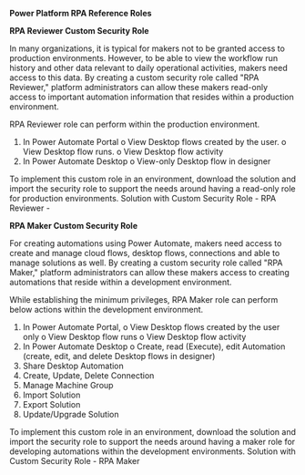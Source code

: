 **Power Platform RPA Reference Roles**

**RPA Reviewer Custom Security Role**

In many organizations, it is typical for makers not to be granted access to production environments. However, to be able to view the workflow run history and other data relevant to daily operational activities, makers need access to this data. 
By creating a custom security role called "RPA Reviewer," platform administrators can allow these makers read-only access to important automation information that resides within a production environment.

RPA Reviewer role can perform within the production environment.
  1.	In Power Automate Portal
    o	View Desktop flows created by the user.
    o	View Desktop flow runs.
    o	View Desktop flow activity
3.	In Power Automate Desktop
    o	View-only Desktop flow in designer

To implement this custom role in an environment, download the solution and import the security role to support the needs around having a read-only role for production environments.
Solution with Custom Security Role - RPA Reviewer - 

**RPA Maker Custom Security Role**

For creating automations using Power Automate, makers need access to create and manage cloud flows, desktop flows, connections and able to manage solutions as well. By creating a custom security role called "RPA Maker," platform administrators can allow these makers access to creating automations that reside within a development environment.

While establishing the minimum privileges, RPA Maker role can perform below actions within the development environment.
1.	In Power Automate Portal,
o	View Desktop flows created by the user only
o	View Desktop flow runs
o	View Desktop flow activity
2.	In Power Automate Desktop
o	Create, read (Execute), edit Automation (create, edit, and delete Desktop flows in designer)
3.	Share Desktop Automation
4.	Create, Update, Delete Connection
5.	Manage Machine Group
6.	Import Solution
7.	Export Solution
8.	Update/Upgrade Solution

To implement this custom role in an environment, download the solution and import the security role to support the needs around having a maker role for developing automations within the development environments.
Solution with Custom Security Role - RPA Maker 
